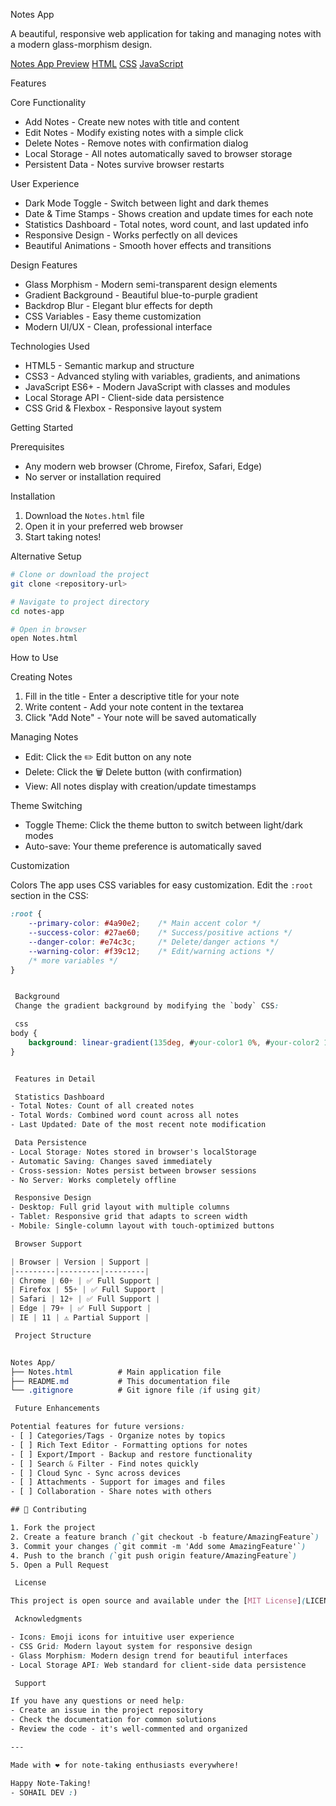  Notes App

A beautiful, responsive web application for taking and managing notes with a modern glass-morphism design.

[Notes App Preview](https://img.shields.io/badge/Status-Complete-brightgreen)
[HTML](https://img.shields.io/badge/HTML-5-orange)
[CSS](https://img.shields.io/badge/CSS-3-blue)
[JavaScript](https://img.shields.io/badge/JavaScript-ES6-yellow)

 Features

 Core Functionality
- Add Notes - Create new notes with title and content
- Edit Notes - Modify existing notes with a simple click
- Delete Notes - Remove notes with confirmation dialog
- Local Storage - All notes automatically saved to browser storage
- Persistent Data - Notes survive browser restarts

 User Experience
- Dark Mode Toggle - Switch between light and dark themes
- Date & Time Stamps - Shows creation and update times for each note
- Statistics Dashboard - Total notes, word count, and last updated info
- Responsive Design - Works perfectly on all devices
- Beautiful Animations - Smooth hover effects and transitions

 Design Features
- Glass Morphism - Modern semi-transparent design elements
- Gradient Background - Beautiful blue-to-purple gradient
- Backdrop Blur - Elegant blur effects for depth
- CSS Variables - Easy theme customization
- Modern UI/UX - Clean, professional interface

 Technologies Used
- HTML5 - Semantic markup and structure
- CSS3 - Advanced styling with variables, gradients, and animations
- JavaScript ES6+ - Modern JavaScript with classes and modules
- Local Storage API - Client-side data persistence
- CSS Grid & Flexbox - Responsive layout system

 Getting Started

 Prerequisites
- Any modern web browser (Chrome, Firefox, Safari, Edge)
- No server or installation required

 Installation
1. Download the `Notes.html` file
2. Open it in your preferred web browser
3. Start taking notes! 

 Alternative Setup
```bash
# Clone or download the project
git clone <repository-url>

# Navigate to project directory
cd notes-app

# Open in browser
open Notes.html
```

 How to Use

 Creating Notes
1. Fill in the title - Enter a descriptive title for your note
2. Write content - Add your note content in the textarea
3. Click "Add Note" - Your note will be saved automatically

 Managing Notes
- Edit: Click the ✏️ Edit button on any note
- Delete: Click the 🗑️ Delete button (with confirmation)
- View: All notes display with creation/update timestamps

 Theme Switching
- Toggle Theme: Click the theme button to switch between light/dark modes
- Auto-save: Your theme preference is automatically saved

 Customization

 Colors
The app uses CSS variables for easy customization. Edit the `:root` section in the CSS:

```css
:root {
    --primary-color: #4a90e2;    /* Main accent color */
    --success-color: #27ae60;    /* Success/positive actions */
    --danger-color: #e74c3c;     /* Delete/danger actions */
    --warning-color: #f39c12;    /* Edit/warning actions */
    /* more variables */
}


 Background
 Change the gradient background by modifying the `body` CSS:

 css
body {
    background: linear-gradient(135deg, #your-color1 0%, #your-color2 100%);
}


 Features in Detail

 Statistics Dashboard
- Total Notes: Count of all created notes
- Total Words: Combined word count across all notes
- Last Updated: Date of the most recent note modification

 Data Persistence
- Local Storage: Notes stored in browser's localStorage
- Automatic Saving: Changes saved immediately
- Cross-session: Notes persist between browser sessions
- No Server: Works completely offline

 Responsive Design
- Desktop: Full grid layout with multiple columns
- Tablet: Responsive grid that adapts to screen width
- Mobile: Single-column layout with touch-optimized buttons

 Browser Support

| Browser | Version | Support |
|---------|---------|---------|
| Chrome | 60+ | ✅ Full Support |
| Firefox | 55+ | ✅ Full Support |
| Safari | 12+ | ✅ Full Support |
| Edge | 79+ | ✅ Full Support |
| IE | 11 | ⚠️ Partial Support |

 Project Structure


Notes App/
├── Notes.html          # Main application file
├── README.md           # This documentation file
└── .gitignore          # Git ignore file (if using git)

 Future Enhancements

Potential features for future versions:
- [ ] Categories/Tags - Organize notes by topics
- [ ] Rich Text Editor - Formatting options for notes
- [ ] Export/Import - Backup and restore functionality
- [ ] Search & Filter - Find notes quickly
- [ ] Cloud Sync - Sync across devices
- [ ] Attachments - Support for images and files
- [ ] Collaboration - Share notes with others

## 🤝 Contributing

1. Fork the project
2. Create a feature branch (`git checkout -b feature/AmazingFeature`)
3. Commit your changes (`git commit -m 'Add some AmazingFeature'`)
4. Push to the branch (`git push origin feature/AmazingFeature`)
5. Open a Pull Request

 License

This project is open source and available under the [MIT License](LICENSE).

 Acknowledgments

- Icons: Emoji icons for intuitive user experience
- CSS Grid: Modern layout system for responsive design
- Glass Morphism: Modern design trend for beautiful interfaces
- Local Storage API: Web standard for client-side data persistence

 Support

If you have any questions or need help:
- Create an issue in the project repository
- Check the documentation for common solutions
- Review the code - it's well-commented and organized

---

Made with ❤️ for note-taking enthusiasts everywhere!

Happy Note-Taking! 
- SOHAIL DEV :)